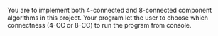You are to implement both 4-connected and 8-connected component algorithms in this project.
Your program let the user to choose which connectness (4-CC or 8-CC) to run the program from console.
